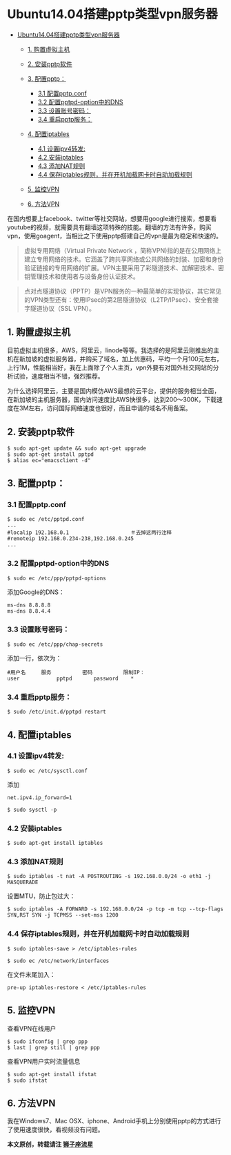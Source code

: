 # Ubuntu14.04搭建pptp类型vpn服务器
<!-- toc -->

- [Ubuntu14.04搭建pptp类型vpn服务器](#ubuntu1404搭建pptp类型vpn服务器)
  - [1. 购置虚拟主机](#1-购置虚拟主机)
  - [2. 安装pptp软件](#2-安装pptp软件)
  - [3. 配置pptp：](#3-配置pptp)
    - [3.1 配置pptp.conf](#31-配置pptpconf)
    - [3.2 配置pptpd-option中的DNS](#32-配置pptpd-option中的dns)
    - [3.3 设置账号密码：](#33-设置账号密码)
    - [3.4 重启pptp服务：](#34-重启pptp服务)

  - [4. 配置iptables](#4-配置iptables)
    - [4.1 设置ipv4转发:](#41-设置ipv4转发)
    - [4.2 安装iptables](#42-安装iptables)
    - [4.3 添加NAT规则](#43-添加nat规则)
    - [4.4 保存iptables规则，并在开机加载网卡时自动加载规则](#44-保存iptables规则并在开机加载网卡时自动加载规则)

  - [5. 监控VPN](#5-监控vpn)
  - [6. 方法VPN](#6-方法vpn)
<!-- tocstop -->

在国内想要上facebook、twitter等社交网站，想要用google进行搜索，想要看youtube的视频，就需要具有翻墙这项特殊的技能。翻墙的方法有许多，购买vpn，使用goagent，当相比之下使用pptp搭建自己的vpn是最为稳定和快速的。

> 虚拟专用网络（Virtual Private Network ，简称VPN)指的是在公用网络上建立专用网络的技术。它涵盖了跨共享网络或公共网络的封装、加密和身份验证链接的专用网络的扩展。VPN主要采用了彩隧道技术、加解密技术、密钥管理技术和使用者与设备身份认证技术。

> 点对点隧道协议（PPTP）是VPN服务的一种最简单的实现协议，其它常见的VPN类型还有：使用IPsec的第2层隧道协议（L2TP/IPsec）、安全套接字隧道协议（SSL VPN）。

## 1. 购置虚拟主机
目前虚拟主机很多，AWS，阿里云，linode等等。我选择的是阿里云刚推出的主机在新加坡的虚拟服务器，并购买了域名，加上优惠码，平均一个月100元左右，上行1M，性能相当好，我在上面除了个人主页，vpn外要有对国外社交网站的分析试验，速度相当不错，强烈推荐。

为什么选择阿里云，主要是国内模仿AWS最想的云平台，提供的服务相当全面，在新加坡的主机服务器，国内访问速度比AWS快很多，达到200～300K，下载速度在3M左右，访问国际网络速度也很好，而且申请的域名不用备案。

## 2. 安装pptp软件

```
$ sudo apt-get update && sudo apt-get upgrade
$ sudo apt-get install pptpd
$ alias ec="emacsclient -d"
```

## 3. 配置pptp：
### 3.1 配置pptp.conf

```
$ sudo ec /etc/pptpd.conf
...
#localip 192.168.0.1                    ＃去掉这两行注释
#remoteip 192.168.0.234-238,192.168.0.245
...
```

### 3.2 配置pptpd-option中的DNS

```
$ sudo ec /etc/ppp/pptpd-options
```

添加Google的DNS：

```
ms-dns 8.8.8.8
ms-dns 8.8.4.4
```

### 3.3 设置账号密码：

```
$ sudo ec /etc/ppp/chap-secrets
```

添加一行，依次为：

```
#用户名     服务          密码          限制IP：
user            pptpd       password    *
```

### 3.4 重启pptp服务：

```
$ sudo /etc/init.d/pptpd restart
```

## 4. 配置iptables
### 4.1 设置ipv4转发:

```
$ sudo ec /etc/sysctl.conf
```

添加

```
net.ipv4.ip_forward=1
```

```
$ sudo sysctl -p
```

### 4.2 安装iptables

```
$ sudo apt-get install iptables
```

### 4.3 添加NAT规则

```
$ sudo iptables -t nat -A POSTROUTING -s 192.168.0.0/24 -o eth1 -j MASQUERADE
```

设置MTU，防止包过大：

```
$ sudo iptables -A FORWARD -s 192.168.0.0/24 -p tcp -m tcp --tcp-flags SYN,RST SYN -j TCPMSS --set-mss 1200
```

### 4.4 保存iptables规则，并在开机加载网卡时自动加载规则

```
$ sudo iptables-save > /etc/iptables-rules
```

```
$ sudo ec /etc/network/interfaces
```

在文件末尾加入：

```
pre-up iptables-restore < /etc/iptables-rules
```

## 5. 监控VPN
查看VPN在线用户

```
$ sudo ifconfig | grep ppp
$ last | grep still | grep ppp
```

查看VPN用户实时流量信息

```
$ sudo apt-get install ifstat
$ sudo ifstat
```

## 6. 方法VPN
我在Windows7、Mac OSX、iphone、Android手机上分别使用pptp的方式进行了使用速度很快，看视频没有问题。

**本文原创，转载请注 [狮子座流星](http://robin.info-lab.top)**
